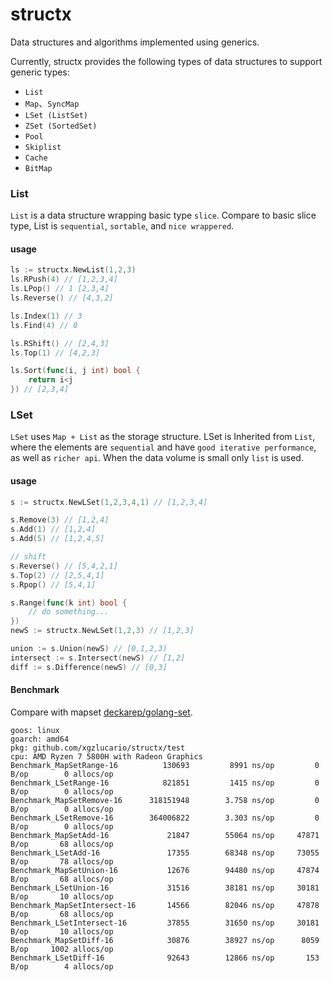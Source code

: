 # structx

Data structures and algorithms implemented using generics.

Currently, structx provides the following types of data structures to support generic types:

- `List`
- `Map`、`SyncMap`
- `LSet (ListSet)`
- `ZSet (SortedSet)`
- `Pool`
- `Skiplist`
- `Cache`
- `BitMap`

### List

`List` is a data structure wrapping basic type `slice`.  Compare to basic slice type, List is `sequential`, `sortable`, and `nice wrappered`.

#### usage

```go
ls := structx.NewList(1,2,3)
ls.RPush(4) // [1,2,3,4]
ls.LPop() // 1 [2,3,4]
ls.Reverse() // [4,3,2]

ls.Index(1) // 3
ls.Find(4) // 0

ls.RShift() // [2,4,3]
ls.Top(1) // [4,2,3]

ls.Sort(func(i, j int) bool {
	return i<j
}) // [2,3,4]
```

### LSet

`LSet` uses `Map + List` as the storage structure. LSet is Inherited from `List`, where the elements are `sequential` and have `good iterative performance`, as well as `richer api`. When the data volume is small only `list` is used.

#### **usage**

```go
s := structx.NewLSet(1,2,3,4,1) // [1,2,3,4]

s.Remove(3) // [1,2,4]
s.Add(1) // [1,2,4]
s.Add(5) // [1,2,4,5]

// shift
s.Reverse() // [5,4,2,1]
s.Top(2) // [2,5,4,1]
s.Rpop() // [5,4,1]

s.Range(func(k int) bool {
    // do something...
})
newS := structx.NewLSet(1,2,3) // [1,2,3]

union := s.Union(newS) // [0,1,2,3)
intersect := s.Intersect(newS) // [1,2]
diff := s.Difference(newS) // [0,3]
```

#### **Benchmark**

Compare with mapset [deckarep/golang-set](https://github.com/deckarep/golang-set).

```
goos: linux
goarch: amd64
pkg: github.com/xgzlucario/structx/test
cpu: AMD Ryzen 7 5800H with Radeon Graphics  
Benchmark_MapSetRange-16          130693	     8991 ns/op	        0 B/op	      0 allocs/op
Benchmark_LSetRange-16            821851	     1415 ns/op	        0 B/op	      0 allocs/op
Benchmark_MapSetRemove-16      318151948	    3.758 ns/op	        0 B/op	      0 allocs/op
Benchmark_LSetRemove-16        364006822	    3.303 ns/op	        0 B/op	      0 allocs/op
Benchmark_MapSetAdd-16         	   21847	    55064 ns/op	    47871 B/op	     68 allocs/op
Benchmark_LSetAdd-16               17355	    68348 ns/op	    73055 B/op	     78 allocs/op
Benchmark_MapSetUnion-16           12676	    94480 ns/op	    47874 B/op	     68 allocs/op
Benchmark_LSetUnion-16             31516	    38181 ns/op	    30181 B/op	     10 allocs/op
Benchmark_MapSetIntersect-16       14566	    82046 ns/op	    47878 B/op	     68 allocs/op
Benchmark_LSetIntersect-16         37855	    31650 ns/op	    30181 B/op	     10 allocs/op
Benchmark_MapSetDiff-16            30876	    38927 ns/op	     8059 B/op	   1002 allocs/op
Benchmark_LSetDiff-16          	   92643	    12866 ns/op	      153 B/op	      4 allocs/op
```

